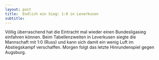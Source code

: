 ```yaml
---
layout: post
title:  Endlich ein Sieg: 1:0 in Leverkusen
subtitle:  
---
```


Völlig überraschend hat die Eintracht mal wieder einen Bundesligasieg einfahren können. Beim Tabellenzweiten in Leverkusen siegte die Mannschaft mit 1:0 (Russ) und kann sich damit ein wenig Luft im Abstiegskampf verschaffen. Morgen folgt das letzte Hinrundenspiel gegen Augsburg.


